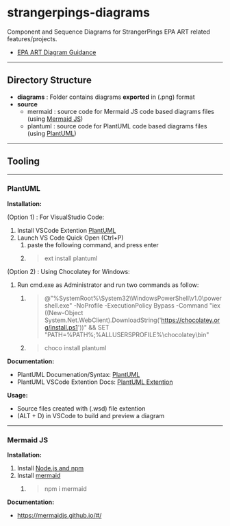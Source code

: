 # strangerpings-diagrams
Component and Sequence Diagrams for StrangerPings EPA ART related features/projects.

*  [EPA ART Diagram Guidance](https://confluence.epnet.com/x/xgO_E)


---
## Directory Structure

* **diagrams** : Folder contains diagrams __exported__ in (.png) format
* **source**
    * mermaid  : source code for Mermaid JS code based diagrams files (using [Mermaid JS](https://mermaidjs.github.io/#/))
    * plantuml : source code for PlantUML code based diagrams files (using [PlantUML](http://plantuml.com))

---
## Tooling

---
### PlantUML

__Installation:__

(Option 1) :  For VisualStudio Code:
1. Install VSCode Extention [PlantUML](https://marketplace.visualstudio.com/items?itemName=jebbs.plantuml)
1. Launch VS Code Quick Open (Ctrl+P)
    1. paste the following command, and press enter
    1. > ext install plantuml

(Option 2) : Using Chocolatey for Windows:
1. Run cmd.exe as Administrator and run two commands as follow:
    1. > @"%SystemRoot%\System32\WindowsPowerShell\v1.0\powershell.exe" -NoProfile -ExecutionPolicy Bypass -Command "iex ((New-Object System.Net.WebClient).DownloadString('https://chocolatey.org/install.ps1'))" && SET "PATH=%PATH%;%ALLUSERSPROFILE%\chocolatey\bin"
    2. > choco install plantuml

__Documentation:__

* PlantUML Documenation/Syntax:  [PlantUML](http://plantuml.com)
* PlantUML VSCode Extention Docs: [PlantUML Extention](https://marketplace.visualstudio.com/items?itemName=jebbs.plantuml)

__Usage:__

* Source files created with (.wsd) file extention
* (ALT + D) in VSCode to build and preview a diagram
---

### Mermaid JS

__Installation:__

1. Install [Node.js and npm](https://www.npmjs.com/get-npm)
1. Install [mermaid](https://www.npmjs.com/package/mermaid)
    1. > npm i mermaid

__Documentation:__

* https://mermaidjs.github.io/#/

